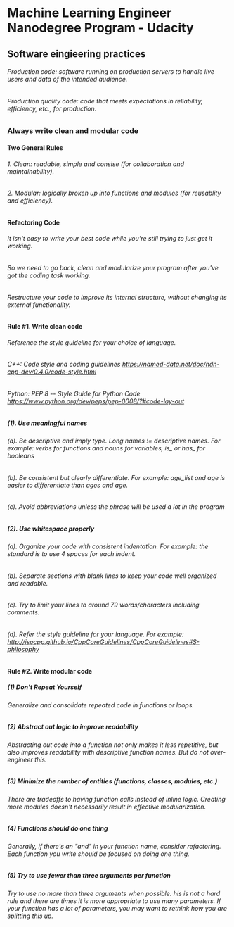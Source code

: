 # Machine Learning Engineer Nanodegree Program - Udacity

## Software eingieering practices

###### Production code: software running on production servers to handle live users and data of the intended audience. 

###### Production quality code: code that meets expectations in reliability, efficiency, etc., for production.

### Always write clean and modular code

#### Two General Rules

###### 1. Clean: readable, simple and consise (for collaboration and maintainability).
###### 2. Modular: logically broken up into functions and modules (for reusablity and efficiency).

#### Refactoring Code

###### It isn't easy to write your best code while you're still trying to just get it working. 

###### So we need to go back, clean and modularize your program after you've got the coding task working. 

###### Restructure your code to improve its internal structure, without changing its external functionality.

#### Rule #1. Write clean code

###### Reference the style guideline for your choice of language. 
###### C++: Code style and coding guidelines https://named-data.net/doc/ndn-cpp-dev/0.4.0/code-style.html
###### Python: PEP 8 -- Style Guide for Python Code https://www.python.org/dev/peps/pep-0008/?#code-lay-out

##### (1). Use meaningful names

###### (a). Be descriptive and imply type. Long names != descriptive names. For example: verbs for functions and nouns for variables, is_ or has_ for booleans

###### (b). Be consistent but clearly differentiate. For example: age_list and age is easier to differentiate than ages and age.

###### (c). Avoid abbreviations unless the phrase will be used a lot in the program

##### (2). Use whitespace properly
###### (a). Organize your code with consistent indentation. For example: the standard is to use 4 spaces for each indent.
###### (b). Separate sections with blank lines to keep your code well organized and readable.
###### (c). Try to limit your lines to around 79 words/characters including comments.
###### (d). Refer the style guideline for your language. For example: http://isocpp.github.io/CppCoreGuidelines/CppCoreGuidelines#S-philosophy

#### Rule #2. Write modular code

##### (1) Don't Repeat Yourself

###### Generalize and consolidate repeated code in functions or loops.

##### (2) Abstract out logic to improve readability

###### Abstracting out code into a function not only makes it less repetitive, but also improves readability with descriptive function names. But do not over-engineer this.

##### (3) Minimize the number of entities (functions, classes, modules, etc.)

###### There are tradeoffs to having function calls instead of inline logic. Creating more modules doesn't necessarily result in effective modularization.

##### (4) Functions should do one thing

###### Generally, if there's an "and" in your function name, consider refactoring. Each function you write should be focused on doing one thing.

##### (5) Try to use fewer than three arguments per function

###### Try to use no more than three arguments when possible. his is not a hard rule and there are times it is more appropriate to use many parameters. If your function has a lot of parameters, you may want to rethink how you are splitting this up.









